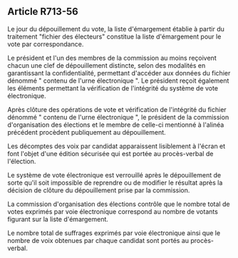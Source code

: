 Article R713-56
----
Le jour du dépouillement du vote, la liste d'émargement établie à partir du
traitement "fichier des électeurs" constitue la liste d'émargement pour le vote
par correspondance.

Le président et l'un des membres de la commission au moins reçoivent chacun une
clef de dépouillement distincte, selon des modalités en garantissant la
confidentialité, permettant d'accéder aux données du fichier dénommé " contenu
de l'urne électronique ". Le président reçoit également les éléments permettant
la vérification de l'intégrité du système de vote électronique.

Après clôture des opérations de vote et vérification de l'intégrité du fichier
dénommé " contenu de l'urne électronique ", le président de la commission
d'organisation des élections et le membre de celle-ci mentionné à l'alinéa
précédent procèdent publiquement au dépouillement.

Les décomptes des voix par candidat apparaissent lisiblement à l'écran et font
l'objet d'une édition sécurisée qui est portée au procès-verbal de l'élection.

Le système de vote électronique est verrouillé après le dépouillement de sorte
qu'il soit impossible de reprendre ou de modifier le résultat après la décision
de clôture du dépouillement prise par la commission.

La commission d'organisation des élections contrôle que le nombre total de votes
exprimés par voie électronique correspond au nombre de votants figurant sur la
liste d'émargement.

Le nombre total de suffrages exprimés par voie électronique ainsi que le nombre
de voix obtenues par chaque candidat sont portés au procès-verbal.
